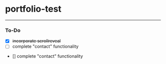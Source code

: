 # portfolio-test


---

### To-Do
- [x] ~~incorporate scrollreveal~~  
- [ ] complete "contact" functionality
- [] complete "contact" functionality
